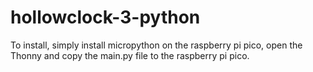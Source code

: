 # hollowclock-3-python

To install, simply install micropython on the raspberry pi pico, open the Thonny and copy the main.py file to the raspberry pi pico.

